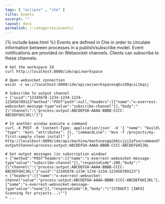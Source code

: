 ```yaml
---
tags: [ "eclipse" , "che" ]
title: Events
excerpt: ""
layout: docs
permalink: /:categories/events/
---
```

{% include base.html %}
Events are defined in Che in order to circulate information between processes in a publish/subscribe model. Event notifications are provided on Websocket channels. Clients can subscribe to these channels.
```shell  
# Get the workspace Id
curl http://localhost:8080/ide/api/workspace

# Open websocket connection
wscat -c ws://localhost:8080/ide/api/ws/workspacesq6co30qcxi1kqsj

# Subscribe to output channel
> {"uuid":"12345678-1234-1234-1234-123456789123"method":"POST"path":null,"headers":[{"name":"x-everrest-websocket-message-type"value":"subscribe-channel"}],"body":"{\"channel\":\"process:output:ABCDEFGH-AAAA-BBBB-CCCC-ABCDEFGHIJKL\"}"}

# In another window execute a command
curl -X POST -H 'Content-Type: application/json' -d '{ "name": "build\ "type": "mvn\ "attributes": {}, "commandLine": "mvn -f /projects/my-first-sample clean install" }' http://localhost:8080/ide/api/machine/machineugqib6icjyj2afva/command?outputChannel=process:output:ABCDEFGH-AAAA-BBBB-CCCC-ABCDEFGHIJKL

# Get output messages (in subscription window)
< {"method":"POST"headers":[{"name":"x-everrest-websocket-message-type"value":"subscribe-channel"}],"responseCode":200,"body":"{\"channel\":\"process:output:ABCDEFGH-AAAA-BBBB-CCCC-ABCDEFGHIJKL\"}"uuid":"12345678-1234-1234-1234-123456789123"}
< {"headers":[{"name":"x-everrest-websocket-channel"value":"process:output:ABCDEFGH-AAAA-BBBB-CCCC-ABCDEFGHIJKL"},{"name":"x-everrest-websocket-message-type"value":"none"}],"responseCode":0,"body":"\"[STDOUT] [INFO] Scanning for projects...\""}
< ...
```
